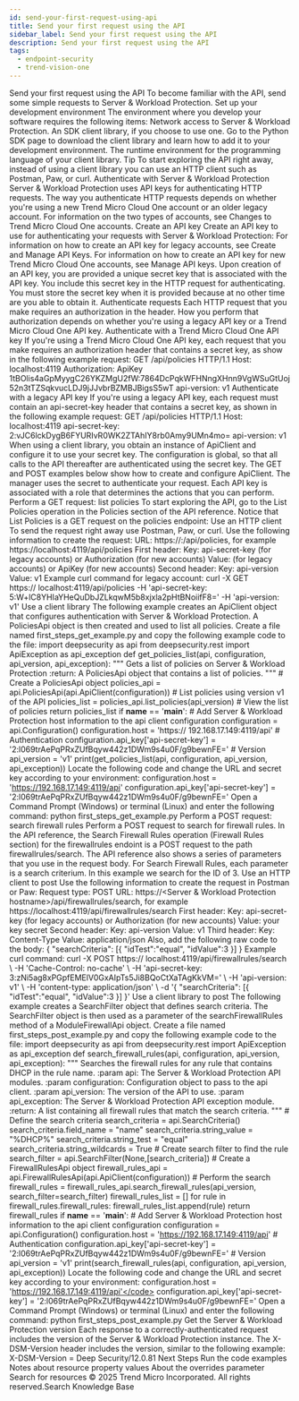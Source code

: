 ```yaml
---
id: send-your-first-request-using-api
title: Send your first request using the API
sidebar_label: Send your first request using the API
description: Send your first request using the API
tags:
  - endpoint-security
  - trend-vision-one
---
```


 Send your first request using the API To become familiar with the API, send some simple requests to Server & Workload Protection. Set up your development environment The environment where you develop your software requires the following items: Network access to Server & Workload Protection. An SDK client library, if you choose to use one. Go to the Python SDK page to download the client library and learn how to add it to your development environment. The runtime environment for the programming language of your client library. Tip To start exploring the API right away, instead of using a client library you can use an HTTP client such as Postman, Paw, or curl. Authenticate with Server & Workload Protection Server & Workload Protection uses API keys for authenticating HTTP requests. The way you authenticate HTTP requests depends on whether you're using a new Trend Micro Cloud One account or an older legacy account. For information on the two types of accounts, see Changes to Trend Micro Cloud One accounts. Create an API key Create an API key to use for authenticating your requests with Server & Workload Protection: For information on how to create an API key for legacy accounts, see Create and Manage API Keys. For information on how to create an API key for new Trend Micro Cloud One accounts, see Manage API keys. Upon creation of an API key, you are provided a unique secret key that is associated with the API key. You include this secret key in the HTTP request for authenticating. You must store the secret key when it is provided because at no other time are you able to obtain it. Authenticate requests Each HTTP request that you make requires an authorization in the header. How you perform that authorization depends on whether you're using a legacy API key or a Trend Micro Cloud One API key. Authenticate with a Trend Micro Cloud One API key If you're using a Trend Micro Cloud One API key, each request that you make requires an authorization header that contains a secret key, as show in the following example request: GET /api/policies HTTP/1.1 Host: localhost:4119 Authorization: ApiKey 1tBOlis4aGpMyygC26YKZMgU2fW:7864DcPqkWFHNngXHnn9VgWSuGtUoj52n3tTZSqkvucLDJ9jJJvbrBZMBJBigsS5wT api-version: v1 Authenticate with a legacy API key If you're using a legacy API key, each request must contain an api-secret-key header that contains a secret key, as shown in the following example request: GET /api/policies HTTP/1.1 Host: localhost:4119 api-secret-key: 2:vJC6lckDygB6FYURIvR0WK2ZTAhIY8rb0Amy9UMn4mo= api-version: v1 When using a client library, you obtain an instance of ApiClient and configure it to use your secret key. The configuration is global, so that all calls to the API thereafter are authenticated using the secret key. The GET and POST examples below show how to create and configure ApiClient. The manager uses the secret to authenticate your request. Each API key is associated with a role that determines the actions that you can perform. Perform a GET request: list policies To start exploring the API, go to the List Policies operation in the Policies section of the API reference. Notice that List Policies is a GET request on the policies endpoint: Use an HTTP client To send the request right away use Postman, Paw, or curl. Use the following information to create the request: URL: https://<Manager host name>:<port>/api/policies, for example https://localhost:4119/api/policies First header: Key: api-secret-key (for legacy accounts) or Authorization (for new accounts) Value: <your key secret> (for legacy accounts) or ApiKey <your key value> (for new accounts) Second header: Key: api-version Value: v1 Example curl command for legacy account: curl -X GET https://&nbsp;localhost:4119/api/policies -H 'api-secret-key: 5:W+lC8YHIaYHeQuDbJZLkqwM5b8xjxla2pHtBNoiifF8=' -H 'api-version: v1' Use a client library The following example creates an ApiClient object that configures authentication with Server & Workload Protection. A PoliciesApi object is then created and used to list all policies. Create a file named first_steps_get_example.py and copy the following example code to the file: import deepsecurity as api from deepsecurity.rest import ApiException as api_exception def get_policies_list(api, configuration, api_version, api_exception): """ Gets a list of policies on Server & Workload Protection :return: A PoliciesApi object that contains a list of policies. """ # Create a PoliciesApi object policies_api = api.PoliciesApi(api.ApiClient(configuration)) # List policies using version v1 of the API policies_list = policies_api.list_policies(api_version) # View the list of policies return policies_list if __name__ == '__main__': # Add Server & Workload Protection host information to the api client configuration configuration = api.Configuration() configuration.host = 'https://&nbsp;192.168.17.149:4119/api' # Authentication configuration.api_key['api-secret-key'] = '2:l069trAePqPRxZUfBqyw442z1DWm9s4u0F/g9bewnFE=' # Version api_version = 'v1' print(get_policies_list(api, configuration, api_version, api_exception)) Locate the following code and change the URL and secret key according to your environment: configuration.host = 'https://192.168.17.149:4119/api' configuration.api_key['api-secret-key'] = '2:l069trAePqPRxZUfBqyw442z1DWm9s4u0F/g9bewnFE=' Open a Command Prompt (Windows) or terminal (Linux) and enter the following command: python first_steps_get_example.py Perform a POST request: search firewall rules Perform a POST request to search for firewall rules. In the API reference, the Search Firewall Rules operation (Firewall Rules section) for the firewallrules endoint is a POST request to the path firewallrules/search. The API reference also shows a series of parameters that you use in the request body. For Search Firewall Rules, each parameter is a search criterium. In this example we search for the ID of 3. Use an HTTP client to post Use the following information to create the request in Postman or Paw: Request type: POST URL: https://<Server & Workload Protection hostname><port>/api/firewallrules/search, for example https://localhost:4119/api/firewallrules/search First header: Key: api-secret-key (for legacy accounts) or Authorization (for new accounts) Value: your key secret Second header: Key: api-version Value: v1 Third header: Key: Content-Type Value: application/json Also, add the following raw code to the body: { "searchCriteria": [{ "idTest":"equal", "idValue":3 }] } Example curl command: curl -X POST https://&nbsp;localhost:4119/api/firewallrules/search \ -H 'Cache-Control: no-cache' \ -H 'api-secret-key: 3:zNi5ag8xPGpfEMElV0GxAIpTs5Ji8BQoCtXaTAgKkVM=' \ -H 'api-version: v1' \ -H 'content-type: application/json' \ -d '{ "searchCriteria": [{ "idTest":"equal", "idValue":3 }] }' Use a client library to post The following example creates a SearchFilter object that defines search criteria. The SearchFilter object is then used as a parameter of the searchFirewallRules method of a ModuleFirewallApi object. Create a file named first_steps_post_example.py and copy the following example code to the file: import deepsecurity as api from deepsecurity.rest import ApiException as api_exception def search_firewall_rules(api, configuration, api_version, api_exception): """ Searches the firewall rules for any rule that contains DHCP in the rule name. :param api: The Server & Workload Protection API modules. :param configuration: Configuration object to pass to the api client. :param api_version: The version of the API to use. :param api_exception: The Server & Workload Protection API exception module. :return: A list containing all firewall rules that match the search criteria. """ # Define the search criteria search_criteria = api.SearchCriteria() search_criteria.field_name = "name" search_criteria.string_value = "%DHCP%" search_criteria.string_test = "equal" search_criteria.string_wildcards = True # Create search filter to find the rule search_filter = api.SearchFilter(None,[search_criteria]) # Create a FirewallRulesApi object firewall_rules_api = api.FirewallRulesApi(api.ApiClient(configuration)) # Perform the search firewall_rules = firewall_rules_api.search_firewall_rules(api_version, search_filter=search_filter) firewall_rules_list = [] for rule in firewall_rules.firewall_rules: firewall_rules_list.append(rule) return firewall_rules if __name__ == '__main__': # Add Server & Workload Protection host information to the api client configuration configuration = api.Configuration() configuration.host = 'https://192.168.17.149:4119/api' # Authentication configuration.api_key['api-secret-key'] = '2:l069trAePqPRxZUfBqyw442z1DWm9s4u0F/g9bewnFE=' # Version api_version = 'v1' print(search_firewall_rules(api, configuration, api_version, api_exception)) Locate the following code and change the URL and secret key according to your environment: configuration.host = 'https://192.168.17.149:4119/api'</code></li> configuration.api_key['api-secret-key'] = '2:l069trAePqPRxZUfBqyw442z1DWm9s4u0F/g9bewnFE=' Open a Command Prompt (Windows) or terminal (Linux) and enter the following command: python first_steps_post_example.py Get the Server & Workload Protection version Each response to a correctly-authenticated request includes the version of the Server & Workload Protection instance. The X-DSM-Version header includes the version, similar to the following example: X-DSM-Version = Deep Security/12.0.81 Next Steps Run the code examples Notes about resource property values About the overrides parameter Search for resources © 2025 Trend Micro Incorporated. All rights reserved.Search Knowledge Base